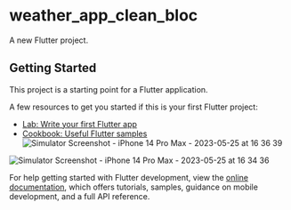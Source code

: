 # weather_app_clean_bloc

A new Flutter project.

## Getting Started

This project is a starting point for a Flutter application.

A few resources to get you started if this is your first Flutter project:

- [Lab: Write your first Flutter app](https://docs.flutter.dev/get-started/codelab)
- [Cookbook: Useful Flutter samples](https://docs.flutter.dev/cookbook)
![Simulator Screenshot - iPhone 14 Pro Max - 2023-05-25 at 16 36 39](https://github.com/johnhcolani/Weather-App-Bloc-clean-architecture/assets/91166301/5d7078e3-3cb4-4952-9b21-67149427758a)

![Simulator Screenshot - iPhone 14 Pro Max - 2023-05-25 at 16 34 36](https://github.com/johnhcolani/Weather-App-Bloc-clean-architecture/assets/91166301/394dc5f0-0a90-45ad-bd60-62d480f574b9)

For help getting started with Flutter development, view the
[online documentation](https://docs.flutter.dev/), which offers tutorials,
samples, guidance on mobile development, and a full API reference.
